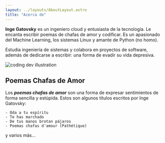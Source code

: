 ```yaml
---
layout: ../layouts/AboutLayout.astro
title: "Acerca de"
---
```


**Inge Gatovsky** es un ingeniero cloud y entusiasta de la tecnología. Le encanta escribir poemas de chafas de amor y codificar. Es un apasionado del Machine Learning, los sistemas Linux y amante de Python (no homo).

Estudia ingeniería de sistemas y colabora en proyectos de software, además de dedicarse a escribir: una forma de evadir su vida depresiva.



<div>
  <img src="/assets/gatovsky.webp" class="sm:w-1/2 mx-auto rounded-xl drop-shadow-2xl" alt="coding dev illustration">
</div>

## Poemas Chafas de Amor

Los **_poemas chafas de amor_** son una forma de expresar sentimientos de forma sencilla y estúpida. Estos son algunos títulos escritos por Inge Gatovsky:

```
- Oda a tu espíritu
- Te has marchado
- De tus manos brotan pájaros
- Poemas chafas d'amour (Pathétique)
```

y varios más...



